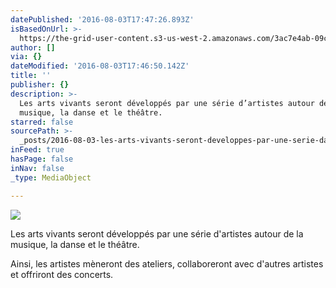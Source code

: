 ```yaml
---
datePublished: '2016-08-03T17:47:26.893Z'
isBasedOnUrl: >-
  https://the-grid-user-content.s3-us-west-2.amazonaws.com/3ac7e4ab-09c7-44fc-b1f2-cb8decb4d3a1.jpg
author: []
via: {}
dateModified: '2016-08-03T17:46:50.142Z'
title: ''
publisher: {}
description: >-
  Les arts vivants seront développés par une série d’artistes autour de la
  musique, la danse et le théâtre.
starred: false
sourcePath: >-
  _posts/2016-08-03-les-arts-vivants-seront-developpes-par-une-serie-dartistes.md
inFeed: true
hasPage: false
inNav: false
_type: MediaObject

---
```

![](https://the-grid-user-content.s3-us-west-2.amazonaws.com/3ac7e4ab-09c7-44fc-b1f2-cb8decb4d3a1.jpg)

Les arts vivants seront développés par une série d'artistes autour de la musique, la danse et le théâtre.

Ainsi, les artistes mèneront des ateliers, collaboreront avec d'autres artistes et offriront des concerts.
